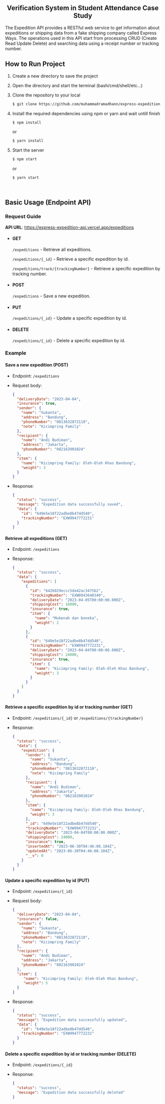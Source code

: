 ## <div align="center">Verification System in Student Attendance Case Study</div>

The Expedition API provides a RESTful web service to get information about expeditions or shipping data from a fake shipping company called Express Ways. The operations used in this API start from processing CRUD (Create Read Update Delete) and searching data using a receipt number or tracking number.

## How to Run Project
1. Create a new directory to save the project
2. Open the directory and start the terminal (bash/cmd/shell/etc...)
3. Clone the repository to your local

   ```bash
   $ git clone https://github.com/muhammadramadhann/express-expedition-api.git
   ```

4. Install the required dependencies using npm or yarn and wait untill finish

    ```bash
    $ npm install
    ```

   or

   ```bash
   $ yarn install
   ```

5. Start the server

    ```bash
    $ npm start
    ```

   or

   ```bash
   $ yarn start
   ```
<br/>

## Basic Usage (Endpoint API)
### Request Guide
**API URL**: https://express-expedition-api.vercel.app/expeditions
- #### GET
   `/expeditions` - Retrieve all expeditions.

   `/expeditions/{_id}` - Retrieve a specific expedition by id.

   `/expeditions/track/{trackingNumber}` - Retrieve a specific expedition by tracking number.

- #### POST
   `/expeditions` - Save a new expedition.

- #### PUT
   `/expeditions/{_id}` - Update a specific expedition by id.

- #### DELETE
   `/expeditions/{_id}` - Delete a specific expedition by id.

### Example
#### Save a new expedition (POST)
- Endpoint: `/expeditions`
- Request body:

  ```json
  {
    "deliveryDate": "2023-04-04",
    "insurance": true,
    "sender": {
      "name": "Sukanta",
      "address": "Bandung",
      "phoneNumber": "0813632872110",
      "note": "Kicimpring Family"
    },
    "recipient": {
      "name": "Andi Budiman",
      "address": "Jakarta",
      "phoneNumber": "082163901024"
    },
    "item": {
      "name": "Kicimpring Family: Oleh-Oleh Khas Bandung",
      "weight": 3
    }
  }  
  ```

- Response:

  ```json
  {
    "status": "success",
    "message": "Expedition data successfully saved",
    "data": {
      "id": "649e5e18f22adbe8b47dd540",
      "trackingNumber": "EXW9947772231"
    }
  }
  ```

#### Retrieve all expeditions (GET)
- Endpoint: `/expeditions`
- Response:

  ```json
  {
    "status": "success",
    "data": {
      "expeditions": [
        {
          "id": "642b929eccc5da42ac3475b2",
          "trackingNumber": "EXW0943648340",
          "deliveryDate": "2023-04-05T00:00:00.000Z",
          "shippingCost": 16000,
          "insurance": true,
          "item": {
            "name": "Mukenah dan boneka",
            "weight": 2
          }
        },
        {
          "id": "649e5e18f22adbe8b47dd540",
          "trackingNumber": "EXW9947772231",
          "deliveryDate": "2023-04-04T00:00:00.000Z",
          "shippingCost": 24000,
          "insurance": true,
          "item": {
            "name": "Kicimpring Family: Oleh-Oleh Khas Bandung",
            "weight": 3
          }
        }
      ]
    }
  }
  ```

#### Retrieve a specific expedition by id or tracking number (GET)
- Endpoint: `/expeditions/{_id}` or `/expeditions/{trackingNumber}`
- Response:

  ```json
  {
    "status": "success",
    "data": {
      "expedition": {
        "sender": {
          "name": "Sukanta",
          "address": "Bandung",
          "phoneNumber": "0813632872110",
          "note": "Kicimpring Family"
        },
        "recipient": {
          "name": "Andi Budiman",
          "address": "Jakarta",
          "phoneNumber": "082163901024"
        },
        "item": {
          "name": "Kicimpring Family: Oleh-Oleh Khas Bandung",
          "weight": 3
        },
        "_id": "649e5e18f22adbe8b47dd540",
        "trackingNumber": "EXW9947772231",
        "deliveryDate": "2023-04-04T00:00:00.000Z",
        "shippingCost": 24000,
        "insurance": true,
        "insertedAt": "2023-06-30T04:46:08.104Z",
        "updatedAt": "2023-06-30T04:46:08.104Z",
        "__v": 0
      }
    }
  }
  ```
  
#### Update a specific expedition by id (PUT)
- Endpoint: `/expeditions/{_id}`
- Request body:

  ```json
  {
    "deliveryDate": "2023-04-04",
    "insurance": false,
    "sender": {
      "name": "Sukanta",
      "address": "Bandung",
      "phoneNumber": "0813632872110",
      "note": "Kicimpring Family"
    },
    "recipient": {
      "name": "Andi Budiman",
      "address": "Jakarta",
      "phoneNumber": "082163901024"
    },
    "item": {
       "name": "Kicimpring Family: Oleh-Oleh Khas Bandung",
       "weight": 5
    }
  }
  ```
- Response:

  ```json
  {
    "status": "success",
    "message": "Expedition data successfully updated",
    "data": {
      "id": "649e5e18f22adbe8b47dd540",
      "trackingNumber": "EXW9947772231"
    }
  }
  ```

#### Delete a specific expedition by id or tracking number (DELETE)
- Endpoint: `/expeditions/{_id}`
- Response:

  ```json
  {
    "status": "success",
    "message": "Expedition data successfully deleted"
  }
  ```
